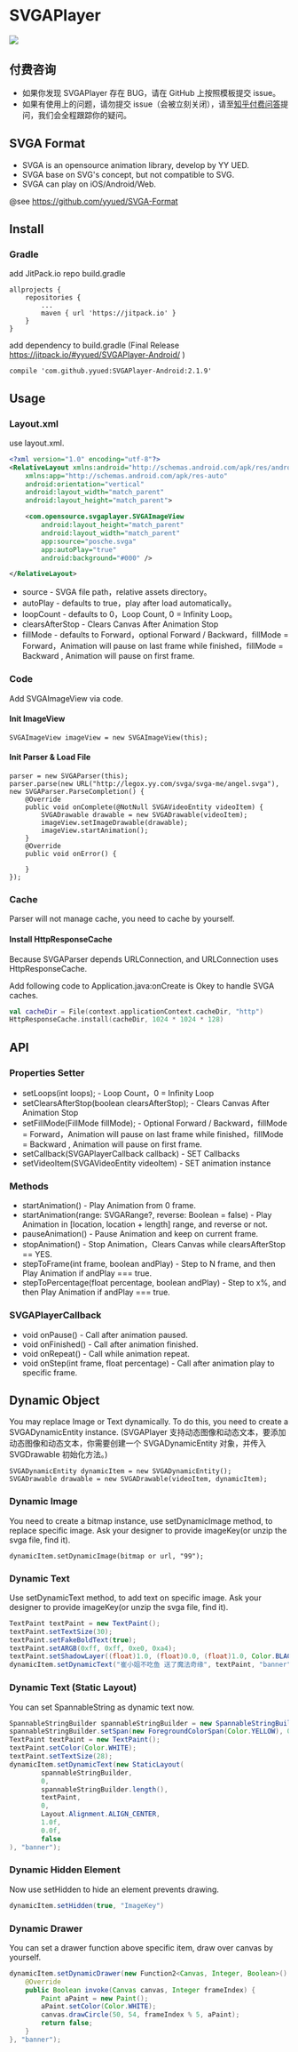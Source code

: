 # SVGAPlayer

[![](https://jitpack.io/v/yyued/SVGAPlayer-Android.svg)](https://jitpack.io/#yyued/SVGAPlayer-Android)

## 付费咨询

* 如果你发现 SVGAPlayer 存在 BUG，请在 GitHub 上按照模板提交 issue。
* 如果有使用上的问题，请勿提交 issue（会被立刻关闭），请至[知乎付费问答](https://www.zhihu.com/zhi/people/1011556735563157504)提问，我们会全程跟踪你的疑问。

## SVGA Format

* SVGA is an opensource animation library, develop by YY UED.
* SVGA base on SVG's concept, but not compatible to SVG.
* SVGA can play on iOS/Android/Web.

@see https://github.com/yyued/SVGA-Format

## Install

### Gradle 

add JitPack.io repo build.gradle
```
allprojects {
    repositories {
        ...
        maven { url 'https://jitpack.io' }
    }
}
```

add dependency to build.gradle (Final Release https://jitpack.io/#yyued/SVGAPlayer-Android/ )
```
compile 'com.github.yyued:SVGAPlayer-Android:2.1.9'
```

## Usage

### Layout.xml

use layout.xml.

```xml
<?xml version="1.0" encoding="utf-8"?>
<RelativeLayout xmlns:android="http://schemas.android.com/apk/res/android"
    xmlns:app="http://schemas.android.com/apk/res-auto"
    android:orientation="vertical"
    android:layout_width="match_parent"
    android:layout_height="match_parent">

    <com.opensource.svgaplayer.SVGAImageView
        android:layout_height="match_parent"
        android:layout_width="match_parent"
        app:source="posche.svga"
        app:autoPlay="true"
        android:background="#000" />

</RelativeLayout>
```

* source - SVGA file path，relative assets directory。
* autoPlay - defaults to true，play after load automatically。
* loopCount - defaults to 0，Loop Count, 0 = Infinity Loop。
* clearsAfterStop - Clears Canvas After Animation Stop
* fillMode - defaults to Forward，optional Forward / Backward，fillMode = Forward，Animation will pause on last frame while finished，fillMode = Backward , Animation will pause on first frame.

### Code

Add SVGAImageView via code.

#### Init ImageView

```
SVGAImageView imageView = new SVGAImageView(this);
```

#### Init Parser & Load File

```
parser = new SVGAParser(this);
parser.parse(new URL("http://legox.yy.com/svga/svga-me/angel.svga"), new SVGAParser.ParseCompletion() {
    @Override
    public void onComplete(@NotNull SVGAVideoEntity videoItem) {
        SVGADrawable drawable = new SVGADrawable(videoItem);
        imageView.setImageDrawable(drawable);
        imageView.startAnimation();
    }
    @Override
    public void onError() {

    }
});
```

### Cache

Parser will not manage cache, you need to cache by yourself.

#### Install HttpResponseCache

Because SVGAParser depends URLConnection, and URLConnection uses HttpResponseCache.

Add following code to Application.java:onCreate is Okey to handle SVGA caches.

```kotlin
val cacheDir = File(context.applicationContext.cacheDir, "http")
HttpResponseCache.install(cacheDir, 1024 * 1024 * 128)
```

## API

### Properties Setter

* setLoops(int loops); - Loop Count，0 = Infinity Loop
* setClearsAfterStop(boolean clearsAfterStop); - Clears Canvas After Animation Stop
* setFillMode(FillMode fillMode); - Optional Forward / Backward，fillMode = Forward，Animation will pause on last frame while finished，fillMode = Backward , Animation will pause on first frame.
* setCallback(SVGAPlayerCallback callback) - SET Callbacks
* setVideoItem(SVGAVideoEntity videoItem) - SET animation instance

### Methods
* startAnimation() - Play Animation from 0 frame.
* startAnimation(range: SVGARange?, reverse: Boolean = false) - Play Animation in [location, location + length] range, and reverse or not.
* pauseAnimation() - Pause Animation and keep on current frame.
* stopAnimation() - Stop Animation，Clears Canvas while clearsAfterStop == YES.
* stepToFrame(int frame, boolean andPlay) - Step to N frame, and then Play Animation if andPlay === true.
* stepToPercentage(float percentage, boolean andPlay) - Step to x%, and then Play Animation if andPlay === true.

### SVGAPlayerCallback

* void onPause() - Call after animation paused.
* void onFinished() - Call after animation finished.
* void onRepeat() - Call while animation repeat.
* void onStep(int frame, float percentage) - Call after animation play to specific frame.

## Dynamic Object

You may replace Image or Text dynamically. To do this, you need to create a SVGADynamicEntity instance. (SVGAPlayer 支持动态图像和动态文本，要添加动态图像和动态文本，你需要创建一个 SVGADynamicEntity 对象，并传入 SVGDrawable 初始化方法。)

```
SVGADynamicEntity dynamicItem = new SVGADynamicEntity();
SVGADrawable drawable = new SVGADrawable(videoItem, dynamicItem);
```

### Dynamic Image

You need to create a bitmap instance, use setDynamicImage method, to replace specific image. Ask your designer to provide imageKey(or unzip the svga file, find it).

```
dynamicItem.setDynamicImage(bitmap or url, "99");
```

### Dynamic Text

Use setDynamicText method, to add text on specific image. Ask your designer to provide imageKey(or unzip the svga file, find it).

```java
TextPaint textPaint = new TextPaint();
textPaint.setTextSize(30);
textPaint.setFakeBoldText(true);
textPaint.setARGB(0xff, 0xff, 0xe0, 0xa4);
textPaint.setShadowLayer((float)1.0, (float)0.0, (float)1.0, Color.BLACK); // 各种配置
dynamicItem.setDynamicText("崔小姐不吃鱼 送了魔法奇缘", textPaint, "banner");
```

### Dynamic Text (Static Layout)

You can set SpannableString as dynamic text now.

```java
SpannableStringBuilder spannableStringBuilder = new SpannableStringBuilder("Pony 送了一打风油精给主播");
spannableStringBuilder.setSpan(new ForegroundColorSpan(Color.YELLOW), 0, 4, Spannable.SPAN_INCLUSIVE_INCLUSIVE);
TextPaint textPaint = new TextPaint();
textPaint.setColor(Color.WHITE);
textPaint.setTextSize(28);
dynamicItem.setDynamicText(new StaticLayout(
        spannableStringBuilder,
        0,
        spannableStringBuilder.length(),
        textPaint,
        0,
        Layout.Alignment.ALIGN_CENTER,
        1.0f,
        0.0f,
        false
), "banner");
```

### Dynamic Hidden Element

Now use setHidden to hide an element prevents drawing.

```java
dynamicItem.setHidden(true, "ImageKey")
```

### Dynamic Drawer

You can set a drawer function above specific item, draw over canvas by yourself.

```java
dynamicItem.setDynamicDrawer(new Function2<Canvas, Integer, Boolean>() {
    @Override
    public Boolean invoke(Canvas canvas, Integer frameIndex) {
        Paint aPaint = new Paint();
        aPaint.setColor(Color.WHITE);
        canvas.drawCircle(50, 54, frameIndex % 5, aPaint);
        return false;
    }
}, "banner");
```
